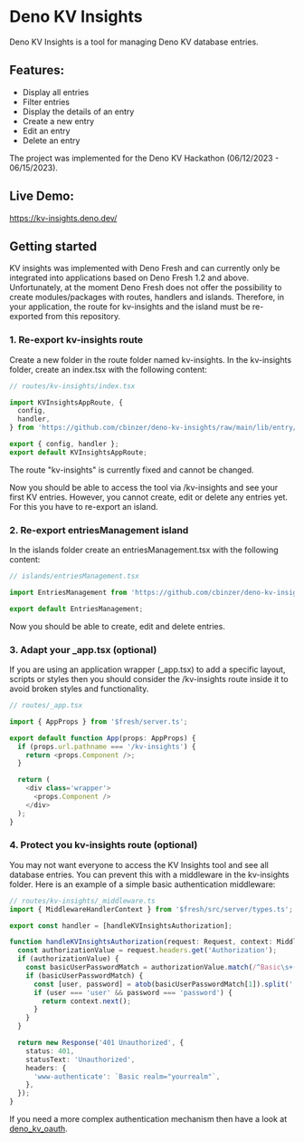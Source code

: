 # Deno KV Insights

Deno KV Insights is a tool for managing Deno KV database entries.

## Features:

- Display all entries
- Filter entries
- Display the details of an entry
- Create a new entry
- Edit an entry
- Delete an entry

The project was implemented for the Deno KV Hackathon (06/12/2023 - 06/15/2023).

## Live Demo:

https://kv-insights.deno.dev/

## Getting started

KV insights was implemented with Deno Fresh and can currently only be integrated into applications based on Deno Fresh
1.2 and above. Unfortunately, at the moment Deno Fresh does not offer the possibility to create modules/packages with
routes, handlers and islands. Therefore, in your application, the route for kv-insights and the island must be
re-exported from this repository.

### 1. Re-export kv-insights route

Create a new folder in the route folder named kv-insights. In the kv-insights folder, create an index.tsx with the
following content:

```ts
// routes/kv-insights/index.tsx

import KVInsightsAppRoute, {
  config,
  handler,
} from 'https://github.com/cbinzer/deno-kv-insights/raw/main/lib/entry/routes/kvInsightsRoute.tsx';

export { config, handler };
export default KVInsightsAppRoute;
```

The route "kv-insights" is currently fixed and cannot be changed.

Now you should be able to access the tool via /kv-insights and see your first KV entries. However, you cannot create,
edit or delete any entries yet. For this you have to re-export an island.

### 2. Re-export entriesManagement island

In the islands folder create an entriesManagement.tsx with the following content:

```ts
// islands/entriesManagement.tsx

import EntriesManagement from 'https://github.com/cbinzer/deno-kv-insights/raw/main/lib/entry/islands/entriesManagement.tsx';

export default EntriesManagement;
```

Now you should be able to create, edit and delete entries.

### 3. Adapt your _app.tsx (optional)

If you are using an application wrapper (_app.tsx) to add a specific layout, scripts or styles then you should consider
the /kv-insights route inside it to avoid broken styles and functionality.

```ts
// routes/_app.tsx

import { AppProps } from '$fresh/server.ts';

export default function App(props: AppProps) {
  if (props.url.pathname === '/kv-insights') {
    return <props.Component />;
  }

  return (
    <div class='wrapper'>
      <props.Component />
    </div>
  );
}
```

### 4. Protect you kv-insights route (optional)

You may not want everyone to access the KV Insights tool and see all database entries. You can prevent this with a
middleware in the kv-insights folder. Here is an example of a simple basic authentication middleware:

```ts
// routes/kv-insights/_middleware.ts
import { MiddlewareHandlerContext } from '$fresh/src/server/types.ts';

export const handler = [handleKVInsightsAuthorization];

function handleKVInsightsAuthorization(request: Request, context: MiddlewareHandlerContext) {
  const authorizationValue = request.headers.get('Authorization');
  if (authorizationValue) {
    const basicUserPasswordMatch = authorizationValue.match(/^Basic\s+(.*)$/);
    if (basicUserPasswordMatch) {
      const [user, password] = atob(basicUserPasswordMatch[1]).split(':');
      if (user === 'user' && password === 'password') {
        return context.next();
      }
    }
  }

  return new Response('401 Unauthorized', {
    status: 401,
    statusText: 'Unauthorized',
    headers: {
      'www-authenticate': `Basic realm="yourrealm"`,
    },
  });
}
```
If you need a more complex authentication mechanism then have a look at [deno_kv_oauth](https://github.com/denoland/deno_kv_oauth).
